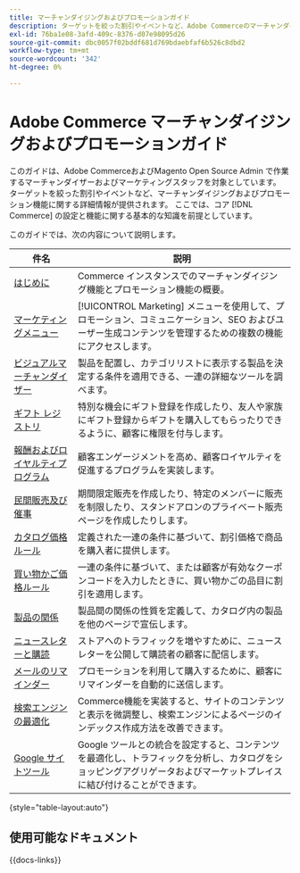 ```yaml
---
title: マーチャンダイジングおよびプロモーションガイド
description: ターゲットを絞った割引やイベントなど、Adobe Commerceのマーチャンダイジングおよびプロモーション機能に関する詳細情報を説明します。
exl-id: 76ba1e08-3afd-409c-8376-d07e98095d26
source-git-commit: dbc0057f02bddf681d769bdaebfaf6b526c8dbd2
workflow-type: tm+mt
source-wordcount: '342'
ht-degree: 0%

---
```


# Adobe Commerce マーチャンダイジングおよびプロモーションガイド

このガイドは、Adobe CommerceおよびMagento Open Source Admin で作業するマーチャンダイザーおよびマーケティングスタッフを対象としています。 ターゲットを絞った割引やイベントなど、マーチャンダイジングおよびプロモーション機能に関する詳細情報が提供されます。 ここでは、コア [!DNL Commerce] の設定と機能に関する基本的な知識を前提としています。

このガイドでは、次の内容について説明します。

| 件名 | 説明 |
| ------- | ----------- |
| [ はじめに ](introduction.md) | Commerce インスタンスでのマーチャンダイジング機能とプロモーション機能の概要。 |
| [ マーケティングメニュー ](marketing-menu.md) | [!UICONTROL Marketing] メニューを使用して、プロモーション、コミュニケーション、SEO およびユーザー生成コンテンツを管理するための複数の機能にアクセスします。 |
| [ ビジュアルマーチャンダイザー ](visual-merchandiser.md) | 製品を配置し、カテゴリリストに表示する製品を決定する条件を適用できる、一連の詳細なツールを調べます。 |
| [ ギフト レジストリ ](gift-registries.md) | 特別な機会にギフト登録を作成したり、友人や家族にギフト登録からギフトを購入してもらったりできるように、顧客に権限を付与します。 |
| [ 報酬およびロイヤルティプログラム ](rewards-loyalty.md) | 顧客エンゲージメントを高め、顧客ロイヤルティを促進するプログラムを実装します。 |
| [ 民間販売及び催事 ](events-private-sales.md) | 期間限定販売を作成したり、特定のメンバーに販売を制限したり、スタンドアロンのプライベート販売ページを作成したりします。 |
| [ カタログ価格ルール ](price-rules-catalog.md) | 定義された一連の条件に基づいて、割引価格で商品を購入者に提供します。 |
| [ 買い物かご価格ルール ](price-rules-cart.md) | 一連の条件に基づいて、または顧客が有効なクーポンコードを入力したときに、買い物かごの品目に割引を適用します。 |
| [ 製品の関係 ](product-relationships.md) | 製品間の関係の性質を定義して、カタログ内の製品を他のページで宣伝します。 |
| [ ニュースレターと購読 ](newsletters.md) | ストアへのトラフィックを増やすために、ニュースレターを公開して購読者の顧客に配信します。 |
| [ メールのリマインダー ](email-reminder-rules.md) | プロモーションを利用して購入するために、顧客にリマインダーを自動的に送信します。 |
| [ 検索エンジンの最適化 ](seo-overview.md) | Commerce機能を実装すると、サイトのコンテンツと表示を微調整し、検索エンジンによるページのインデックス作成方法を改善できます。 |
| [Google サイトツール ](google-tools.md) | Google ツールとの統合を設定すると、コンテンツを最適化し、トラフィックを分析し、カタログをショッピングアグリゲータおよびマーケットプレイスに結び付けることができます。 |

{style="table-layout:auto"}

## 使用可能なドキュメント

{{docs-links}}
